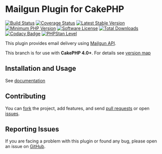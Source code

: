 # Mailgun Plugin for CakePHP

[![Build Status](https://travis-ci.org/narendravaghela/cakephp-mailgun.svg?branch=master)](https://travis-ci.org/narendravaghela/cakephp-mailgun)
[![Coverage Status](https://codecov.io/gh/narendravaghela/cakephp-mailgun/branch/master/graph/badge.svg)](https://codecov.io/gh/narendravaghela/cakephp-mailgun)
[![Latest Stable Version](https://poser.pugx.org/narendravaghela/cakephp-mailgun/v/stable)](https://packagist.org/packages/narendravaghela/cakephp-mailgun)
[![Minimum PHP Version](https://img.shields.io/badge/php-%3E%3D%207.2-8892BF.svg)](https://php.net/)
[![Software License](https://img.shields.io/badge/license-MIT-brightgreen.svg?style=flat-square)](LICENSE)
[![Total Downloads](https://poser.pugx.org/narendravaghela/cakephp-mailgun/downloads)](https://packagist.org/packages/narendravaghela/cakephp-mailgun)
[![Codacy Badge](https://api.codacy.com/project/badge/Grade/c1151097165e4f52bf0a41a3b14911db)](https://www.codacy.com/manual/challgren/cakephp-mailgun?utm_source=github.com&amp;utm_medium=referral&amp;utm_content=narendravaghela/cakephp-mailgun&amp;utm_campaign=Badge_Grade)
[![PHPStan Level](https://img.shields.io/badge/PHPStan%20Level-7-brightgreen)](https://github.com/phpstan/phpstan)

This plugin provides email delivery using [Mailgun API](https://www.mailgun.com/).

This branch is for use with **CakePHP 4.0+**. For details see [version map](https://github.com/narendravaghela/cakephp-mailgun/wiki) 

## Installation and Usage

See [documentation](https://github.com/narendravaghela/cakephp-mailgun/tree/master/docs)

## Contributing
You can [fork](https://help.github.com/articles/fork-a-repo) the project, add features, and send [pull requests](https://help.github.com/articles/using-pull-requests) or open [issues](https://github.com/narendravaghela/cakephp-mailgun/issues).

## Reporting Issues

If you are facing a problem with this plugin or found any bug, please open an issue on [GitHub](https://github.com/narendravaghela/cakephp-mailgun/issues).
